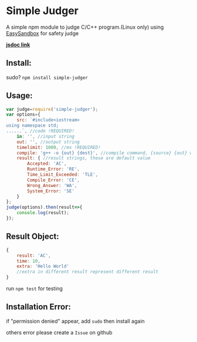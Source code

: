 Simple Judger
================
A simple npm module to judge C/C++ program.(Linux only)
using [EasySandbox](https://github.com/daveho/EasySandbox) for safety judge

**[jsdoc link](https://maple3142.github.io/docs/simple-judger/)**

Install:
----------------
sudo? `npm install simple-judger`

Usage:
----------------
```javascript
var judge=require('simple-judger');
var options={
    src: `#include<iostream>
using namespace std;
......`, //code !REQUIRED!
    in: '', //input string
    out: '', //output string
    timelimit: 1000, //ms !REQUIRED!
    compile: 'g++ -o {out} {dest}', //compile command, {source} {out} will be replaced !REQUIRED!
    result: { //result strings, these are default value
        Accepted: 'AC',
        Runtime_Error: 'RE',
        Time_Limit_Exceeded: 'TLE',
        Compile_Error: 'CE',
        Wrong_Answer: 'WA',
        System_Error: 'SE'
    }
};
judge(options).then(result=>{
    console.log(result);
});
```
Result Object:
----------------
```javascript
{
    result: 'AC',
    time: 10,
    extra: 'Hello World' 
    //extra in different result represent different result
}
```

run `npm test` for testing

Installation Error:
----------------
if "permission denied" appear, add `sudo` then install again

others error please create a `Issue` on github
